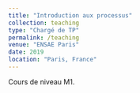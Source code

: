 ```yaml
---
title: "Introduction aux processus"
collection: teaching
type: "Chargé de TP"
permalink: /teaching
venue: "ENSAE Paris"
date: 2019
location: "Paris, France"
---
```


Cours de niveau M1.
